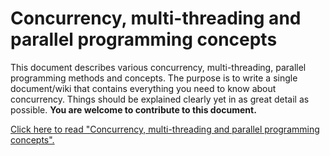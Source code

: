 # Concurrency, multi-threading and parallel programming concepts

This document describes various concurrency, multi-threading, parallel programming methods and concepts. The purpose is to write a single document/wiki that contains everything you need to know about concurrency. Things should be explained clearly yet in as great detail as possible. **You are welcome to contribute to this document.**

[Click here to read "Concurrency, multi-threading and parallel programming concepts".](https://github.com/kaisellgren/Concurrency-concepts/wiki/TOC)